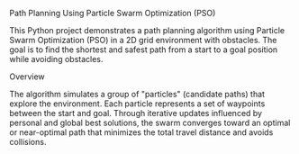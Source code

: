 Path Planning Using Particle Swarm Optimization (PSO)

This Python project demonstrates a path planning algorithm using Particle Swarm Optimization (PSO) in a 2D grid environment with obstacles. The goal is to find the shortest and safest path from a start to a goal position while avoiding obstacles.

Overview

The algorithm simulates a group of "particles" (candidate paths) that explore the environment. Each particle represents a set of waypoints between the start and goal.
Through iterative updates influenced by personal and global best solutions, the swarm converges toward an optimal or near-optimal path that minimizes the total travel distance and avoids collisions.

